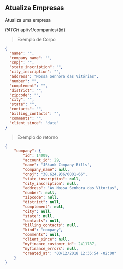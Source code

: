 ## Atualiza Empresas

Atualiza uma empresa

<div class="api-endpoint">
  <div class="endpoint-data">
    <i class="label label-get">PATCH</i>
     api/v1/companies/{id}
  </div>
</div>


> Exemplo de Corpo

```json
{
  "name": "",
  "company_name": "",
  "cnpj": "",
  "state_inscription": "",
  "city_inscription": "",
  "address": "Nossa Senhora das Vitórias",
  "number": "",
  "complement": "",
  "district": "",
  "zipcode": "",
  "city": "",
  "state": "",
  "contacts": "",
  "billing_contacts": "",
  "comments": "",
  "client_since": "date"
}
```

> Exemplo do retorno

```json
{
    "company": {
        "id": 14009,
        "account_id": 29,
        "name": "JSkank Company Bills",
        "company_name": null,
        "cnpj": "38.624.936/0001-66",
        "state_inscription": null,
        "city_inscription": null,
        "address": "Av Nossa Senhora das Vitorias",
        "number": null,
        "zipcode": null,
        "district": null,
        "complement": null,
        "city": null,
        "state": null,
        "contacts": null,
        "billing_contacts": null,
        "kind": "company",
        "comments": null,
        "client_since": null,
        "myfinance_customer_id": 2411787,
        "myfinance_errors": null,
        "created_at": "03/12/2018 12:35:54 -02:00"
    }
}
```